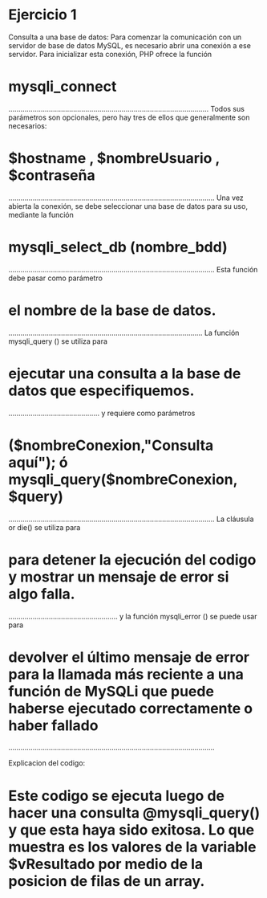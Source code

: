 # Ejercicio 1

Consulta a una base de datos: Para comenzar la comunicación con un servidor de base de datos MySQL, es
necesario abrir una conexión a ese servidor. Para inicializar esta conexión, PHP ofrece la función
#    mysqli_connect
………………………………………………………………………………………
Todos sus parámetros son opcionales, pero hay tres de ellos que generalmente son necesarios:
#    $hostname , $nombreUsuario , $contraseña
…………………………………………………………………………………………
Una vez abierta la conexión, se debe seleccionar una base de datos para su uso, mediante la función
#     mysqli_select_db (nombre_bdd)
…………………………………………………………………………………………
Esta función debe pasar como parámetro
#   el nombre de la base de datos.
……………………………………………………………………………………
La función mysqli_query () se utiliza para
#   ejecutar una consulta a la base de datos que especifiquemos.
………………………………………
y requiere como parámetros
#   ($nombreConexion,"Consulta aquí"); ó mysqli_query($nombreConexion, $query)
…………………………………………………………………………………………
La cláusula or die() se utiliza para
#    para detener la ejecución del codigo y mostrar un mensaje de error si algo falla.
………………………………………………
y la función mysqli_error () se puede usar para
#   devolver el último mensaje de error para la llamada más reciente a una función de MySQLi que puede haberse ejecutado correctamente o haber fallado
…………………………………………………………………………………………

Explicacion del codigo:
    <?php
    while ($fila = mysqli_fetch_array($vResultado))
    {
        ?>
        <tr>
            <td><?php echo ($fila[0]); ?></td>
            <td><?php echo ($fila[1]); ?></td>
            <td><?php echo ($fila[2]); ?></td>
        </tr>
        <tr>
            <td colspan="5">
        <?php
    }
    mysqli_free_result($vResultado);
    mysqli_close($link);
    ?>

# Este codigo se ejecuta luego de hacer una consulta @mysqli_query() y que esta haya sido exitosa. Lo que muestra es los valores de la variable $vResultado por medio de la posicion de filas de un array.